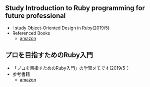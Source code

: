 ## Study Introduction to Ruby programming for future professional
- I study Object-Oriented Design in Ruby(2019/5)
- Referenced Books
  - [amazon](https://amzn.to/2VRhHH1)
## プロを目指すためのRuby入門
- 「プロを目指すためのRuby入門」の学習メモです(2019/5-)
- 参考書籍
  - [amazon](https://amzn.to/2VRhHH1)
